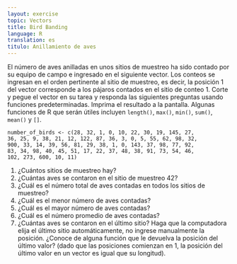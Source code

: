 ```yaml
---
layout: exercise
topic: Vectors
title: Bird Banding
language: R
translation: es
titulo: Anillamiento de aves
---
```

El número de aves anilladas en unos sitios de muestreo ha sido contado por
su equipo de campo e ingresado en el siguiente vector. Los conteos se ingresan en el orden pertinente al sitio de muestreo, es decir, la posición 1 del vector corresponde a los pájaros contados en el sitio de conteo 1. Corte y pegue el vector en su
tarea y responda las siguientes preguntas usando funciones predeterminadas. Imprima el resultado a la pantalla. Algunas funciones de R que serán útiles incluyen `length()`,
`max()`, `min()`, `sum()`, `mean()` y `[]`.

```
number_of_birds <- c(28, 32, 1, 0, 10, 22, 30, 19, 145, 27, 
36, 25, 9, 38, 21, 12, 122, 87, 36, 3, 0, 5, 55, 62, 98, 32, 
900, 33, 14, 39, 56, 81, 29, 38, 1, 0, 143, 37, 98, 77, 92, 
83, 34, 98, 40, 45, 51, 17, 22, 37, 48, 38, 91, 73, 54, 46,
102, 273, 600, 10, 11)
```
1. ¿Cuántos sitios de muestreo hay?
2. ¿Cuántas aves se contaron en el sitio de muestreo 42?
3. ¿Cuál es el número total de aves contadas en todos los sitios de muestreo?
4. ¿Cuál es el menor número de aves contadas?
5. ¿Cuál es el mayor número de aves contadas?
6. ¿Cuál es el número promedio de aves contadas?
7. ¿Cuántas aves se contaron en el último sitio? Haga que la computadora elija el
   último sitio automáticamente, no ingrese manualmente la posición.
   ¿Conoce de alguna función que le devuelva la posición del último valor?
   (dado que las posiciones comienzan en 1, la posición del último valor en un vector es
   igual que su longitud).
